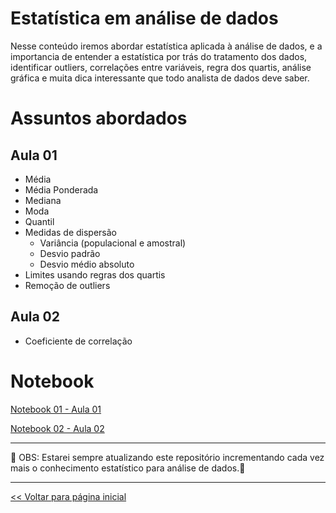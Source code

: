 # Estatística em análise de dados

Nesse conteúdo iremos abordar estatística aplicada à análise de dados, e a importancia de entender
a estatística por trás do tratamento dos dados, identificar outliers, correlações entre variáveis, regra dos quartis,
análise gráfica e muita dica interessante que todo analista de dados deve saber.

# Assuntos abordados

## Aula 01

  - Média
  - Média Ponderada
  - Mediana
  - Moda
  - Quantil
  - Medidas de dispersão
    - Variância (populacional e amostral)
    - Desvio padrão
    - Desvio médio absoluto
  - Limites usando regras dos quartis
  - Remoção de outliers

## Aula 02

  - Coeficiente de correlação

# Notebook

[Notebook 01 - Aula 01](https://github.com/dev-daniel-amorim/AD-Estatistica/blob/main/AD-Estatistica.ipynb)

[Notebook 02 - Aula 02](https://github.com/dev-daniel-amorim/AD-Estatistica/blob/main/AD-Estatistica_02.ipynb)
<hr>

:construction: OBS: Estarei sempre atualizando este repositório incrementando cada vez mais o conhecimento estatístico para análise de dados.:construction:

<hr>

[<< Voltar para página inicial](https://github.com/dev-daniel-amorim)

 
